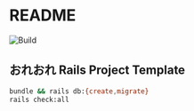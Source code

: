 # README

<img alt="Build" src="https://github.com/hideyuki-matsuyama/resume_standardization/workflows/Build/badge.svg">

## おれおれ Rails Project Template

```bash
bundle && rails db:{create,migrate}
rails check:all
```
